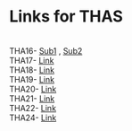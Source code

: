# Links for THAS 
<br>
THA16- <a target="_blank" href=" https://tha16-card-devsnest.netlify.app">Sub1</a> ,
 <a target="_blank" href="https://tha16-card-devsnest.netlify.app">Sub2</a> <br>
THA17- <a target="_blank" href="https://tha17-devsnest.netlify.app">Link</a> <br>
THA18- <a target="_blank" href="https://tha18-devsnest.netlify.app">Link</a> <br>
THA19- <a target="_blank" href="https://tha19-devsnest.netlify.app">Link</a> <br>
THA20- <a target="_blank" href="https://tha20-devsnest.netlify.app">Link</a> <br>
THA21- <a target="_blank" href="https://tha21-devsnest.netlify.app">Link</a> <br>
THA22- <a target="_blank" href="https://tha22-devsnest.netlify.app">Link</a> <br>
THA24- <a target="_blank" href="https://tha24-devsnest.netlify.app">Link</a> <br>
